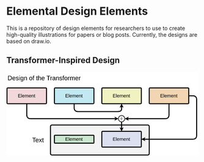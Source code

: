 # Elemental Design Elements
This is a repository of design elements for researchers to use to create high-quality illustrations for papers or blog posts. Currently, the designs are based on draw.io.

## Transformer-Inspired Design

[<img alt="Transformer-inspired design" src="https://raw.githubusercontent.com/mkturkcan/elemental-design-elements/3f6d9f740ffc76e4670a72679b292f4e8ded6718/renders/transformer_design.drawio.svg" />](https://github.com/mkturkcan/elemental-design-elements/blob/main/designs/transformer_design.drawio)
